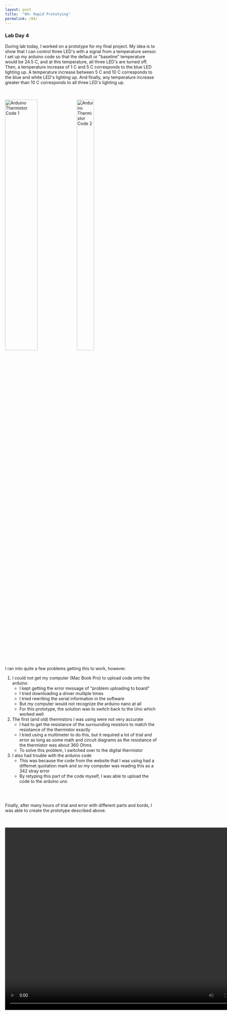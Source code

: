```yaml
---
layout: post
title:  "04: Rapid Prototying"
permalink: /04/
---
```


### **Lab Day 4**

During lab today, I worked on a prototype for my final project. My idea is to show that I can control three LED's with a signal from a temperature sensor. I set up my arduino code so that the default or "baseline" temperature would be 24.5 C, and at this temperature, all three LED's are turned off. Then, a temperature increase of 1 C and 5 C corresponds to the blue LED lighting up. A temperature increase between 5 C and 10 C corresponds to the blue and white LED's lighting up. And finally, any temperature increase greater than 10 C corresponds to all three LED's lighting up. 

<BR>
<BR>
<div class="row">
  <div class="column">
    <img src="thermistor_arduino1.png" alt="Arduino Thermistor Code 1" style="float: left; width: 46%; margin-right: 1%; margin-bottom: 0.5em;">
  <div class="column">
    <img src="thermistor_arduino2.png" alt="Arduino Thermistor Code 2" style="float: left; width: 46%; margin-right: 1%; margin-bottom: 0.5em;">
  </div>
</div>
 <p style="clear: both;">

 <BR>
 <BR>

I ran into quite a few problems getting this to work, however. 
1. I could not get my computer (Mac Book Pro) to upload code onto the arduino
	- I kept getting the error message of "problem uploading to board"
	- I tried downloading a driver mulitple times
	- I tried rewriting the serial information in the software
	- But my computer would not recognize the arduino nano at all
	- For this prototype, the solution was to switch back to the Uno which worked well
2. The first (and old) thermistors I was using were not very accurate 
	- I had to get the resistance of the surrounding resistors to match the resistance of the thermistor exactly
	- I tried using a multimeter to do this, but it required a lot of trial and error as long as some math and circuit diagrams as the resistance of the thermistor was about 360 Ohms
	- To solve this problem, I switched over to the digital thermistor
3. I also had trouble with the arduino code
	- This was because the code from the website that I was using had a differnet quotation mark and so my computer was reading this as a 342 stray error
	- By retyping this part of the code myself, I was able to upload the code to the arduino uno 

<BR>
<BR>

Finally, after many hours of trial and error with different parts and bords, I was able to create the prototype described above. 

<BR>
<BR>

<video width="800" height="600" controls>
  <source src="IMG_1973.2.mov" type="video/mp4">
</video>
